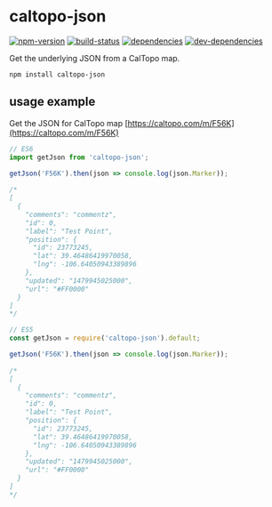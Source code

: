 # caltopo-json

[![npm-version][npm-version-badge]][npm-version-href]
[![build-status][build-status-badge]][build-status-href]
[![dependencies][dependencies-badge]][dependencies-href]
[![dev-dependencies][dev-dependencies-badge]][dev-dependencies-href]


Get the underlying JSON from a CalTopo map.

`npm install caltopo-json`

## usage example

Get the JSON for CalTopo map [https://caltopo.com/m/F56K](https://caltopo.com/m/F56K)

```js
// ES6
import getJson from 'caltopo-json';

getJson('F56K').then(json => console.log(json.Marker));
  
/*
[
  {
    "comments": "commentz",
    "id": 0,
    "label": "Test Point",
    "position": {
      "id": 23773245,
      "lat": 39.46486419970058,
      "lng": -106.64050943389896
    },
    "updated": "1479945025000",
    "url": "#FF0000"
  }
]
*/
```

```js
// ES5
const getJson = require('caltopo-json').default;

getJson('F56K').then(json => console.log(json.Marker));
  
/*
[
  {
    "comments": "commentz",
    "id": 0,
    "label": "Test Point",
    "position": {
      "id": 23773245,
      "lat": 39.46486419970058,
      "lng": -106.64050943389896
    },
    "updated": "1479945025000",
    "url": "#FF0000"
  }
]
*/
```


[npm-version-badge]: https://img.shields.io/npm/v/caltopo-json.svg?style=flat-square
[npm-version-href]: https://www.npmjs.com/package/caltopo-json

[build-status-badge]: https://img.shields.io/travis/scott113341/caltopo-json/master.svg?style=flat-square
[build-status-href]: https://travis-ci.org/scott113341/caltopo-json/branches

[dependencies-badge]: https://img.shields.io/david/scott113341/caltopo-json/master.svg?style=flat-square
[dependencies-href]: https://david-dm.org/scott113341/caltopo-json/master#info=dependencies

[dev-dependencies-badge]: https://img.shields.io/david/dev/scott113341/caltopo-json/master.svg?style=flat-square
[dev-dependencies-href]: https://david-dm.org/scott113341/caltopo-json/master#info=devDependencies
